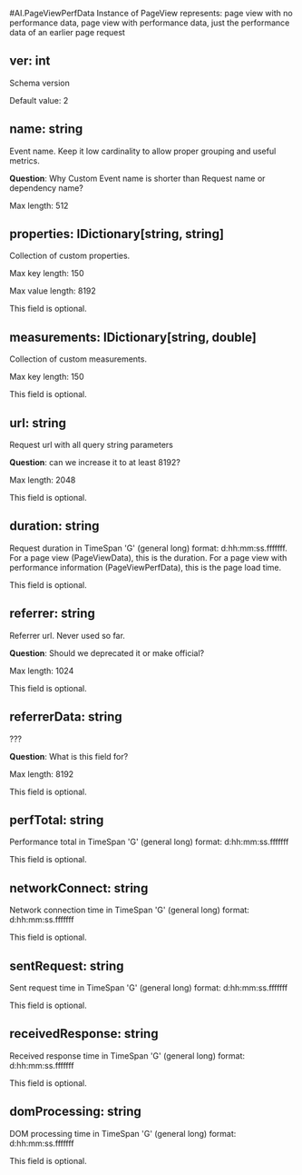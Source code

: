
#AI.PageViewPerfData
Instance of PageView represents: page view with no performance data, page view with performance data, just the performance data of an earlier page request
## ver: int
Schema version

Default value: 2

## name: string
Event name. Keep it low cardinality to allow proper grouping and useful metrics.

**Question**: Why Custom Event name is shorter than Request name or dependency name?

Max length: 512

## properties: IDictionary[string, string]
Collection of custom properties.

Max key length: 150

Max value length: 8192

This field is optional.

## measurements: IDictionary[string, double]
Collection of custom measurements.

Max key length: 150

This field is optional.

## url: string
Request url with all query string parameters

**Question**: can we increase it to at least 8192?

Max length: 2048

This field is optional.

## duration: string
Request duration in TimeSpan 'G' (general long) format: d:hh:mm:ss.fffffff. For a page view (PageViewData), this is the duration. For a page view with performance information (PageViewPerfData), this is the page load time.

This field is optional.

## referrer: string
Referrer url. Never used so far.

**Question**: Should we deprecated it or make official?

Max length: 1024

This field is optional.

## referrerData: string
???

**Question**: What is this field for?

Max length: 8192

This field is optional.

## perfTotal: string
Performance total in TimeSpan 'G' (general long) format: d:hh:mm:ss.fffffff

This field is optional.

## networkConnect: string
Network connection time in TimeSpan 'G' (general long) format: d:hh:mm:ss.fffffff

This field is optional.

## sentRequest: string
Sent request time in TimeSpan 'G' (general long) format: d:hh:mm:ss.fffffff

This field is optional.

## receivedResponse: string
Received response time in TimeSpan 'G' (general long) format: d:hh:mm:ss.fffffff

This field is optional.

## domProcessing: string
DOM processing time in TimeSpan 'G' (general long) format: d:hh:mm:ss.fffffff

This field is optional.

